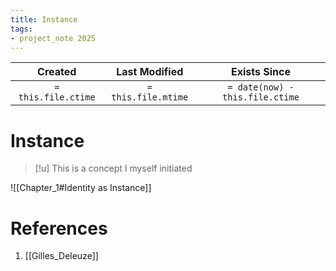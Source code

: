 ```yaml
---
title: Instance
tags:
- project_note 2025
---
```

|     Created      |  Last Modified   |       Exists Since        |
|:----------------:|:----------------:|:----------------:|
| `= this.file.ctime` | `= this.file.mtime` | `= date(now) - this.file.ctime`|

# Instance

> [!u] 
> This is a concept I myself initiated

![[Chapter_1#Identity as Instance]]

# References
1. [[Gilles_Deleuze]]
